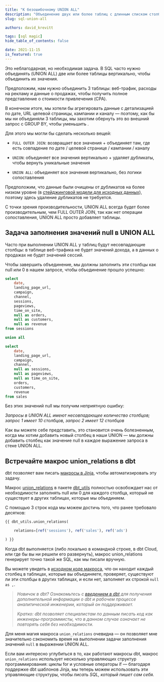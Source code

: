 ```yaml
---
title: "К безошибочному UNION ALL"
description: "Объединение двух или более таблиц с длинным списком столбцов может быть подвержено ошибкам, что dbt + dbt_utils абстрагирует."
slug: sql-union-all

authors: david_krevitt

tags: [sql magic]
hide_table_of_contents: false

date: 2021-11-15
is_featured: true
---
```


Это неблагодарная, но необходимая задача. В SQL часто нужно объединять (UNION ALL) две или более <Term id="table">таблицы</Term> вертикально, чтобы объединить их значения.

<!--truncate-->

Предположим, нам нужно объединить 3 таблицы: веб-трафик, расходы на рекламу и данные о продажах, чтобы получить полное представление о стоимости привлечения (CPA).

В конечном итоге, мы хотели бы агрегировать данные с детализацией по дате, URL целевой страницы, кампании и каналу — поэтому, как бы мы ни объединяли 3 таблицы, мы захотим обернуть это во внешний запрос с GROUP BY, чтобы уменьшить <Term id="grain" />.

Для этого мы могли бы сделать несколько вещей:

* `FULL OUTER JOIN`: возвращает все значения + объединяет там, где есть совпадение по дате / целевой странице / кампании / каналу

* `UNION`: объединяет все значения вертикально + удаляет дубликаты, чтобы вернуть уникальные значения

* `UNION ALL`: объединяет все значения вертикально, без логики сопоставления

Предположим, что данные были очищены от дубликатов на более низком уровне (в [стейджинговой модели для исходных данных](https://www.getdbt.com/analytics-engineering/modular-data-modeling-technique/#data-model-naming-conventions)), поэтому здесь удаление дубликатов не требуется.

С точки зрения производительности, UNION ALL всегда будет более производительным, чем FULL OUTER JOIN, так как нет операции сопоставления, UNION ALL просто добавляет таблицы.

## Задача заполнения значений null в UNION ALL

Часто при выполнении UNION ALL у таблиц будут несовпадающие столбцы: в таблице веб-трафика не будет значений дохода, а в данных о продажах не будет значений сессий.

Чтобы завершить объединение, мы должны заполнить эти столбцы как null или 0 в нашем запросе, чтобы объединение прошло успешно:

```sql
select
	date,
	landing_page_url,
	campaign,
	channel,
	sessions,
	pageviews,
	time_on_site,
	null as orders,
	null as customers,
	null as revenue
from sessions

union all 

select
	date,
	landing_page_url,
	campaign,
	channel,
	null as sessions,
	null as pageviews,
	null as time_on_site,
	orders,
	customers,
	revenue
from sales
```

Без этих значений null мы получим неприятную ошибку:

*Запросы в UNION ALL имеют несовпадающее количество столбцов; запрос 1 имеет 10 столбцов, запрос 2 имеет 12 столбцов*

Как вы можете себе представить, это становится очень болезненным, когда мы хотим добавить новый столбец в наши UNION — мы должны добавить столбец как значение null в каждое выражение запроса в стеке UNION ALL.

## Встречайте макрос union_relations в dbt

dbt позволяет вам писать [макросы в Jinja](/docs/build/jinja-macros), чтобы автоматизировать эту задачу.

Макрос [union_relations](https://github.com/dbt-labs/dbt-utils#union_relations-source) в пакете [dbt_utils](https://hub.getdbt.com/dbt-labs/dbt_utils/latest/) полностью освобождает нас от необходимости заполнять null или 0 для каждого столбца, который не существует в других таблицах, которые мы объединяем.

С помощью 3 строк кода мы можем достичь того, что ранее требовало десятков:

```sql
{{ dbt_utils.union_relations(

    relations=[ref('sessions'), ref('sales'), ref('ads')

) }}
```

Когда dbt выполняется (либо локально в командной строке, в dbt Cloud, или где бы вы ни решили его развернуть), макрос union_relations генерирует точно такой же SQL, как мы писали вручную.

Вы можете увидеть в [исходном коде макроса](https://github.com/dbt-labs/dbt-utils/blob/master/macros/sql/union.sql), что он находит каждый столбец в таблицах, которые вы объединяете, проверяет, существуют ли эти столбцы в других таблицах, и если нет, заполняет их строкой `null as ,`.

> *Новичок в dbt? Ознакомьтесь с [введением в dbt](https://docs.getdbt.com/docs/introduction) для получения дополнительной информации о dbt и рабочем процессе аналитической инженерии, который он поддерживает.*
> 
> *Кратко: dbt позволяет специалистам по данным писать код как инженеры-программисты, что в данном случае означает не повторять себя без необходимости.*

Для меня магия макроса `union_relations` очевидна — он позволяет мне значительно сэкономить время на выполнении задачи заполнения значений `null` в выражении UNION ALL.

Если вам интересно углубиться в то, как работают макросы dbt, макрос `union_relations` использует несколько управляющих структур программирования: циклы for и условные операторы if — благодаря поддержке dbt шаблонов Jinja, мы теперь можем использовать эти управляющие структуры, чтобы *писать SQL, который пишет сам себя.*